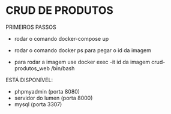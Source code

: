 # CRUD DE PRODUTOS

PRIMEIROS PASSOS

- rodar o comando docker-compose up

- rodar o comando docker ps para pegar o id da imagem 

- para rodar a imagem use docker exec -it id da imagem crud-produtos_web /bin/bash 

ESTÁ DISPONÍVEL:
 - phpmyadmin (porta 8080)
 - servidor do lumen (porta 8000)
 - mysql  (porta 3307)